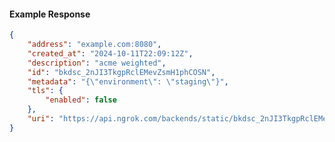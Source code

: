 <!-- Code generated for API Clients. DO NOT EDIT. -->

#### Example Response

```json
{
	"address": "example.com:8080",
	"created_at": "2024-10-11T22:09:12Z",
	"description": "acme weighted",
	"id": "bkdsc_2nJI3TkgpRclEMevZsmH1phCOSN",
	"metadata": "{\"environment\": \"staging\"}",
	"tls": {
		"enabled": false
	},
	"uri": "https://api.ngrok.com/backends/static/bkdsc_2nJI3TkgpRclEMevZsmH1phCOSN"
}
```
